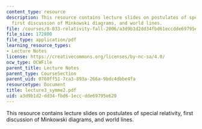 ```yaml
---
content_type: resource
description: This resource contains lecture slides on postulates of special relativity,
  first discussion of Minkowski diagrams, and world lines.
file: /courses/8-033-relativity-fall-2006/a3d9b1d2dd34fbd61eccdde69795e620_lecture3_symme2.pdf
file_size: 172800
file_type: application/pdf
learning_resource_types:
- Lecture Notes
license: https://creativecommons.org/licenses/by-nc-sa/4.0/
ocw_type: OCWFile
parent_title: Lecture Notes
parent_type: CourseSection
parent_uid: 0760ff51-7ca3-893a-266a-9bdc4dbbe4fa
resourcetype: Document
title: lecture3_symme2.pdf
uid: a3d9b1d2-dd34-fbd6-1ecc-dde69795e620
---
```

This resource contains lecture slides on postulates of special relativity, first discussion of Minkowski diagrams, and world lines.